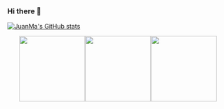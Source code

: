### Hi there 👋

<!--
**juanmachabaudie/juanmachabaudie** is a ✨ _special_ ✨ repository because its `README.md` (this file) appears on your GitHub profile.

Here are some ideas to get you started:

- 🔭 I’m currently working on ...
- 🌱 I’m currently learning ...
- 👯 I’m looking to collaborate on ...
- 🤔 I’m looking for help with ...
- 💬 Ask me about ...
- 📫 How to reach me: ...
- 😄 Pronouns: ...
- ⚡ Fun fact: ...
-->
[![JuanMa's GitHub stats](https://github-readme-stats.vercel.app/api?username=juanmachabaudie)](https://github.com/juanmachabaudie/github-readme-stats)
<p align="center">
<img src="https://i.giphy.com/media/IdyAQJVN2kVPNUrojM/200.webp" width="150"><img src="https://i.giphy.com/media/ln7z2eWriiQAllfVcn/200.webp" width="150"><img src="https://i.giphy.com/media/KzJkzjggfGN5Py6nkT/200.webp" width="150">
</p>

